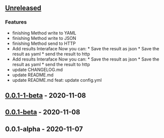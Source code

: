 <a name="unreleased"></a>
## [Unreleased]

### Features
- finishing Method write to YAML
- finishing Method write to JSON
- finishing Method send to HTTP
- Add results Interaface Now you can: * Save the result as json * Save the result as yaml * send the result to http
- Add results Interaface Now you can: * Save the result as json * Save the result as yaml * send the result to http
- update CHANGELOG.md
- update README.md
- update README.md feat: update config.yml


<a name="0.0.1-1-beta"></a>
## [0.0.1-1-beta] - 2020-11-08

<a name="0.0.1-beta"></a>
## [0.0.1-beta] - 2020-11-08

<a name="0.0.1-alpha"></a>
## 0.0.1-alpha - 2020-11-07

[Unreleased]: https://github.com/GrolimundSolutions/syntheticMonitor/compare/0.0.1-1-beta...HEAD
[0.0.1-1-beta]: https://github.com/GrolimundSolutions/syntheticMonitor/compare/0.0.1-beta...0.0.1-1-beta
[0.0.1-beta]: https://github.com/GrolimundSolutions/syntheticMonitor/compare/0.0.1-alpha...0.0.1-beta
